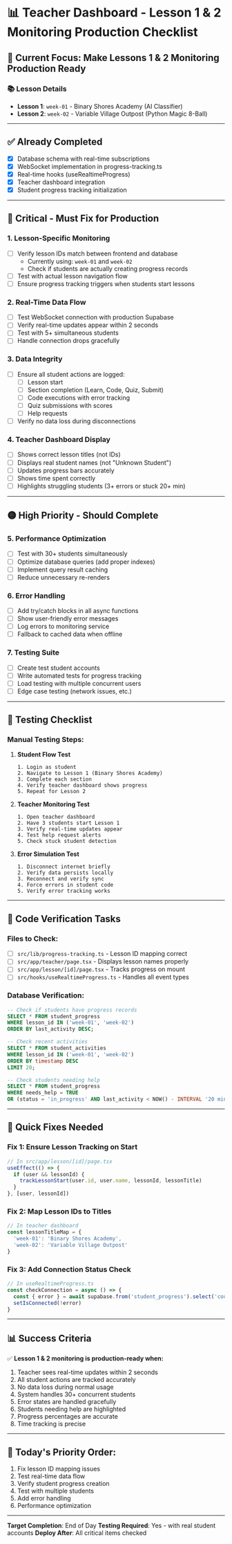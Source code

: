 # 📊 Teacher Dashboard - Lesson 1 & 2 Monitoring Production Checklist

## 🎯 Current Focus: Make Lessons 1 & 2 Monitoring Production Ready

### 📚 Lesson Details
- **Lesson 1**: `week-01` - Binary Shores Academy (AI Classifier)
- **Lesson 2**: `week-02` - Variable Village Outpost (Python Magic 8-Ball)

---

## ✅ Already Completed
- [x] Database schema with real-time subscriptions
- [x] WebSocket implementation in progress-tracking.ts
- [x] Real-time hooks (useRealtimeProgress)
- [x] Teacher dashboard integration
- [x] Student progress tracking initialization

---

## 🔴 Critical - Must Fix for Production

### 1. **Lesson-Specific Monitoring**
- [ ] Verify lesson IDs match between frontend and database
  - Currently using: `week-01` and `week-02`
  - Check if students are actually creating progress records
- [ ] Test with actual lesson navigation flow
- [ ] Ensure progress tracking triggers when students start lessons

### 2. **Real-Time Data Flow**
- [ ] Test WebSocket connection with production Supabase
- [ ] Verify real-time updates appear within 2 seconds
- [ ] Test with 5+ simultaneous students
- [ ] Handle connection drops gracefully

### 3. **Data Integrity**
- [ ] Ensure all student actions are logged:
  - [ ] Lesson start
  - [ ] Section completion (Learn, Code, Quiz, Submit)
  - [ ] Code executions with error tracking
  - [ ] Quiz submissions with scores
  - [ ] Help requests
- [ ] Verify no data loss during disconnections

### 4. **Teacher Dashboard Display**
- [ ] Shows correct lesson titles (not IDs)
- [ ] Displays real student names (not "Unknown Student")
- [ ] Updates progress bars accurately
- [ ] Shows time spent correctly
- [ ] Highlights struggling students (3+ errors or stuck 20+ min)

---

## 🟡 High Priority - Should Complete

### 5. **Performance Optimization**
- [ ] Test with 30+ students simultaneously
- [ ] Optimize database queries (add proper indexes)
- [ ] Implement query result caching
- [ ] Reduce unnecessary re-renders

### 6. **Error Handling**
- [ ] Add try/catch blocks in all async functions
- [ ] Show user-friendly error messages
- [ ] Log errors to monitoring service
- [ ] Fallback to cached data when offline

### 7. **Testing Suite**
- [ ] Create test student accounts
- [ ] Write automated tests for progress tracking
- [ ] Load testing with multiple concurrent users
- [ ] Edge case testing (network issues, etc.)

---

## 🧪 Testing Checklist

### Manual Testing Steps:
1. **Student Flow Test**
   ```
   1. Login as student
   2. Navigate to Lesson 1 (Binary Shores Academy)
   3. Complete each section
   4. Verify teacher dashboard shows progress
   5. Repeat for Lesson 2
   ```

2. **Teacher Monitoring Test**
   ```
   1. Open teacher dashboard
   2. Have 3 students start Lesson 1
   3. Verify real-time updates appear
   4. Test help request alerts
   5. Check stuck student detection
   ```

3. **Error Simulation Test**
   ```
   1. Disconnect internet briefly
   2. Verify data persists locally
   3. Reconnect and verify sync
   4. Force errors in student code
   5. Verify error tracking works
   ```

---

## 📝 Code Verification Tasks

### Files to Check:
- [ ] `src/lib/progress-tracking.ts` - Lesson ID mapping correct
- [ ] `src/app/teacher/page.tsx` - Displays lesson names properly
- [ ] `src/app/lesson/[id]/page.tsx` - Tracks progress on mount
- [ ] `src/hooks/useRealtimeProgress.ts` - Handles all event types

### Database Verification:
```sql
-- Check if students have progress records
SELECT * FROM student_progress 
WHERE lesson_id IN ('week-01', 'week-02')
ORDER BY last_activity DESC;

-- Check recent activities
SELECT * FROM student_activities
WHERE lesson_id IN ('week-01', 'week-02')
ORDER BY timestamp DESC
LIMIT 20;

-- Check students needing help
SELECT * FROM student_progress
WHERE needs_help = TRUE
OR (status = 'in_progress' AND last_activity < NOW() - INTERVAL '20 minutes');
```

---

## 🚀 Quick Fixes Needed

### Fix 1: Ensure Lesson Tracking on Start
```typescript
// In src/app/lesson/[id]/page.tsx
useEffect(() => {
  if (user && lessonId) {
    trackLessonStart(user.id, user.name, lessonId, lessonTitle)
  }
}, [user, lessonId])
```

### Fix 2: Map Lesson IDs to Titles
```typescript
// In teacher dashboard
const lessonTitleMap = {
  'week-01': 'Binary Shores Academy',
  'week-02': 'Variable Village Outpost'
}
```

### Fix 3: Add Connection Status Check
```typescript
// In useRealtimeProgress.ts
const checkConnection = async () => {
  const { error } = await supabase.from('student_progress').select('count')
  setIsConnected(!error)
}
```

---

## 📊 Success Criteria

✅ **Lesson 1 & 2 monitoring is production-ready when:**
1. Teacher sees real-time updates within 2 seconds
2. All student actions are tracked accurately
3. No data loss during normal usage
4. System handles 30+ concurrent students
5. Error states are handled gracefully
6. Students needing help are highlighted
7. Progress percentages are accurate
8. Time tracking is precise

---

## 🎯 Today's Priority Order:
1. Fix lesson ID mapping issues
2. Test real-time data flow
3. Verify student progress creation
4. Test with multiple students
5. Add error handling
6. Performance optimization

---

**Target Completion**: End of Day
**Testing Required**: Yes - with real student accounts
**Deploy After**: All critical items checked